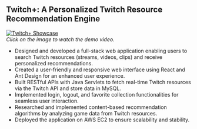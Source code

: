 ## **Twitch+: A Personalized Twitch Resource Recommendation Engine**
[![Twitch+ Showcase](https://img.youtube.com/vi/K_7RiMJJlfs/0.jpg)](https://youtu.be/K_7RiMJJlfs)  
*Click on the image to watch the demo video.*

- Designed and developed a full-stack web application enabling users to search Twitch resources (streams, videos, clips) and receive personalized recommendations.
- Created a user-friendly and responsive web interface using React and Ant Design for an enhanced user experience.
- Built RESTful APIs with Java Servlets to fetch real-time Twitch resources via the Twitch API and store data in MySQL.
- Implemented login, logout, and favorite collection functionalities for seamless user interaction.
- Researched and implemented content-based recommendation algorithms by analyzing game data from Twitch resources.
- Deployed the application on AWS EC2 to ensure scalability and stability.
